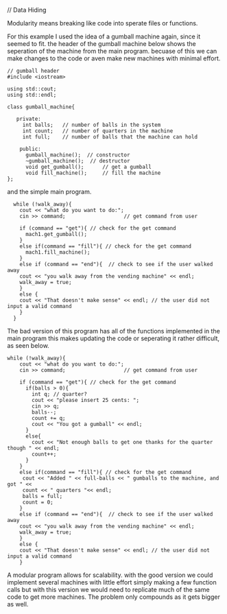 
// Data Hiding

Modularity means breaking like code into sperate files or functions.

For this example I used the idea of a gumball machine again, since it seemed to fit. the header of the gumball machine below shows the seperation of the machine from the main program. becuase of this we can make changes to the code or aven make new machines with minimal effort.
```
// gumball header
#include <iostream>

using std::cout;
using std::endl; 

class gumball_machine{

   private:
     int balls;   // number of balls in the system
     int count;   // number of quarters in the machine
     int full;    // number of balls that the machine can hold

    public:
      gumball_machine();  // constructor
      ~gumball_machine();  // destructor
      void get_gumball();      // get a gumball
      void fill_machine();     // fill the machine
};
```
and the simple main program.
```
  while (!walk_away){
    cout << "what do you want to do:"; 
    cin >> command;                   // get command from user

    if (command == "get"){ // check for the get command
      mach1.get_gumball();
    }
    else if(command == "fill"){ // check for the get command
      mach1.fill_machine(); 
    }
    else if (command == "end"){  // check to see if the user walked away
    cout << "you walk away from the vending machine" << endl;
    walk_away = true; 
    }
    else {
    cout << "That doesn't make sense" << endl; // the user did not input a valid command
    }
  }
```


The bad version of this program has all of the functions implemented in the main program  this makes updating the code or seperating it rather difficult, as seen below.
```
while (!walk_away){
    cout << "what do you want to do:"; 
    cin >> command;                   // get command from user

    if (command == "get"){ // check for the get command
      if(balls > 0){
        int q; // quarter?
        cout << "please insert 25 cents: ";
        cin >> q; 
        balls--;
        count += q;
        cout << "You got a gumball" << endl;
      }
      else{
        cout << "Not enough balls to get one thanks for the quarter though " << endl;
        count++;
      }
    }
    else if(command == "fill"){ // check for the get command
     cout << "Added " << full-balls << " gumballs to the machine, and got " <<
     count << " quarters "<< endl; 
     balls = full;
     count = 0; 
    }
    else if (command == "end"){  // check to see if the user walked away
    cout << "you walk away from the vending machine" << endl;
    walk_away = true; 
    }
    else {
    cout << "That doesn't make sense" << endl; // the user did not input a valid command
    }
 ```

A modular program allows for scalability. with the good version we could implement several machines with little effort simply making a few function calls but with this version we would need to replicate much of the same code to get more machines. The problem only compounds as it gets bigger as well.
